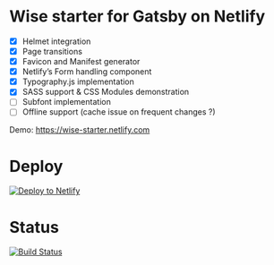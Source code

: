 # Wise starter for Gatsby on Netlify

- [x] Helmet integration
- [x] Page transitions
- [x] Favicon and Manifest generator
- [x] Netlify’s Form handling component
- [x] Typography.js implementation
- [x] SASS support & CSS Modules demonstration
- [ ] Subfont implementation
- [ ] Offline support (cache issue on frequent changes ?)

Demo: https://wise-starter.netlify.com

# Deploy

[![Deploy to Netlify](https://www.netlify.com/img/deploy/button.svg)](https://app.netlify.com/start/deploy?repository=https://github.com/TomPichaud/wise-starter)

# Status

[![Build Status](https://travis-ci.org/TomPichaud/wise-starter.svg?branch=master)](https://travis-ci.org/TomPichaud/wise-starter)
